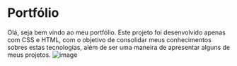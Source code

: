 # Portfólio

Olá, seja bem vindo ao meu portfólio. Este projeto foi desenvolvido apenas com CSS e HTML, com o objetivo de consolidar meus conhecimentos sobres estas tecnologias, além de ser uma maneira de apresentar alguns de meus projetos.
![image](https://user-images.githubusercontent.com/104397121/214449832-27753522-41b2-4850-bfe0-e4b9d8f0e738.png)
